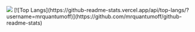 <p align="left">
	<tr>
		<td align="left" style="padding=0;width=50%;">
			<img src="https://github-readme-stats.vercel.app/api/?username=mrquantumoff&title_color=00ff94&text_color=f6ff00&show_icons=true&bg_color=00000000&hide_border=true&icon_color=FA9996&hide_title=true&count_private=true&include_all_commits=true&enable_animations=true" />
		</td>
	</tr>
[![Top Langs](https://github-readme-stats.vercel.app/api/top-langs/?username=mrquantumoff)](https://github.com/mrquantumoff/github-readme-stats)
